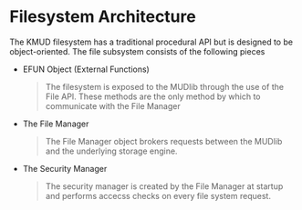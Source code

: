 # Filesystem Architecture

The KMUD filesystem has a traditional procedural API but is designed to be object-oriented.  The file subsystem consists of the following pieces

* EFUN Object (External Functions)
	> The filesystem is exposed to the MUDlib through the use of the File API.  These methods are the only method by which to communicate with the File Manager

* The File Manager
	> The File Manager object brokers requests between the MUDlib and the underlying storage engine.

* The Security Manager
	> The security manager is created by the File Manager at startup and performs accecss checks on every file system request.

